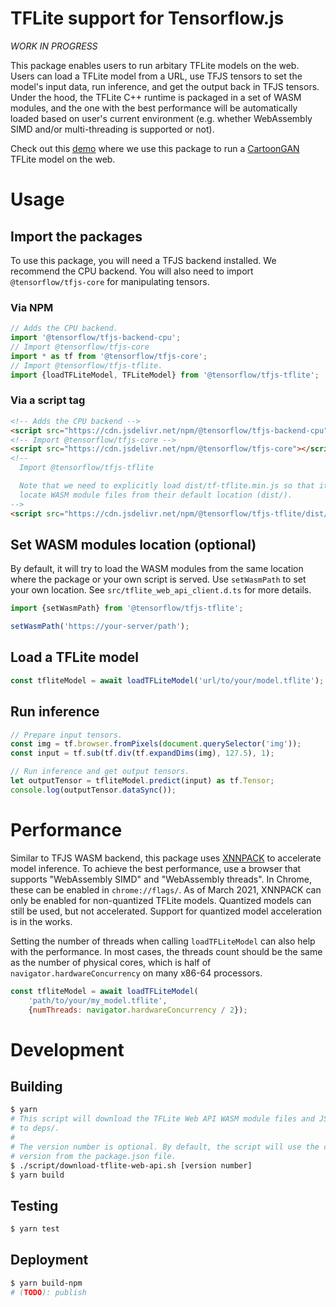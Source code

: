# TFLite support for Tensorflow.js

_WORK IN PROGRESS_

This package enables users to run arbitary TFLite models on the web. Users can
load a TFLite model from a URL, use TFJS tensors to set the model's input
data, run inference, and get the output back in TFJS tensors. Under the hood,
the TFLite C++ runtime is packaged in a set of WASM modules, and the one with
the best performance will be automatically loaded based on user's current
environment (e.g. whether WebAssembly SIMD and/or multi-threading is supported
or not).

Check out this [demo][demo] where we use this package to run a
[CartoonGAN][model] TFLite model on the web.

# Usage

## Import the packages

To use this package, you will need a TFJS backend installed. We recommend the
CPU backend. You will also need to import `@tensorflow/tfjs-core` for
manipulating tensors.

### Via NPM

```js
// Adds the CPU backend.
import '@tensorflow/tfjs-backend-cpu';
// Import @tensorflow/tfjs-core
import * as tf from '@tensorflow/tfjs-core';
// Import @tensorflow/tfjs-tflite.
import {loadTFLiteModel, TFLiteModel} from '@tensorflow/tfjs-tflite';
```

### Via a script tag

```html
<!-- Adds the CPU backend -->
<script src="https://cdn.jsdelivr.net/npm/@tensorflow/tfjs-backend-cpu"></script>
<!-- Import @tensorflow/tfjs-core -->
<script src="https://cdn.jsdelivr.net/npm/@tensorflow/tfjs-core"></script>
<!--
  Import @tensorflow/tfjs-tflite

  Note that we need to explicitly load dist/tf-tflite.min.js so that it can
  locate WASM module files from their default location (dist/).
-->
<script src="https://cdn.jsdelivr.net/npm/@tensorflow/tfjs-tflite/dist/tf-tflite.min.js"></script>
```

## Set WASM modules location (optional)

By default, it will try to load the WASM modules from the same location where
the package or your own script is served. Use `setWasmPath` to set your own
location. See `src/tflite_web_api_client.d.ts` for more details.


```js
import {setWasmPath} from '@tensorflow/tfjs-tflite';

setWasmPath('https://your-server/path');
```

## Load a TFLite model
```js
const tfliteModel = await loadTFLiteModel('url/to/your/model.tflite');
```

## Run inference
```js
// Prepare input tensors.
const img = tf.browser.fromPixels(document.querySelector('img'));
const input = tf.sub(tf.div(tf.expandDims(img), 127.5), 1);

// Run inference and get output tensors.
let outputTensor = tfliteModel.predict(input) as tf.Tensor;
console.log(outputTensor.dataSync());
```

# Performance

Similar to TFJS WASM backend, this package uses [XNNPACK][xnnpack] to accelerate
model inference. To achieve the best performance, use a browser that supports
"WebAssembly SIMD" and "WebAssembly threads". In Chrome, these can be enabled
in `chrome://flags/`. As of March 2021, XNNPACK can only be enabled for
non-quantized TFLite models. Quantized models can still be used, but not
accelerated. Support for quantized model acceleration is in the works.

Setting the number of threads when calling `loadTFLiteModel` can also help with
the performance. In most cases, the threads count should be the same as the
number of physical cores, which is half of `navigator.hardwareConcurrency` on
many x86-64 processors.

```js
const tfliteModel = await loadTFLiteModel(
    'path/to/your/my_model.tflite',
    {numThreads: navigator.hardwareConcurrency / 2});
```

# Development

## Building

```sh
$ yarn
# This script will download the TFLite Web API WASM module files and JS client
# to deps/.
#
# The version number is optional. By default, the script will use the current
# version from the package.json file.
$ ./script/download-tflite-web-api.sh [version number]
$ yarn build
```

## Testing

```sh
$ yarn test
```

## Deployment
```sh
$ yarn build-npm
# (TODO): publish
```

[demo]: https://storage.googleapis.com/tfweb/demos/cartoonizer/index.html
[model]: https://blog.tensorflow.org/2020/09/how-to-create-cartoonizer-with-tf-lite.html
[xnnpack]: https://github.com/google/XNNPACK
